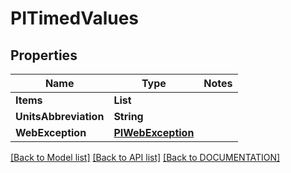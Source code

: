# PITimedValues

## Properties
Name | Type | Notes
------------ | ------------- | -------------
**Items** | **List<PITimedValue>**
**UnitsAbbreviation** | **String**
**WebException** | **[**PIWebException**](../models/PIWebException.md)**

[[Back to Model list]](../../DOCUMENTATION.md#documentation-for-models) [[Back to API list]](../../DOCUMENTATION.md#documentation-for-api-endpoints) [[Back to DOCUMENTATION]](../../DOCUMENTATION.md)
